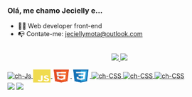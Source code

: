 ### Olá, me chamo Jecielly e...

- 👨‍💻 Web developer front-end
- 📭 Contate-me: jeciellymota@outlook.com

##
<div align="center">
  <a href="https://github.com/chtwikee">
  <img height="155em" src="https://camo.githubusercontent.com/76ca66ef0aebadf08cad14b8ee0f22fa754d59672c80051afc267c7dfff8f55f/68747470733a2f2f6769746875622d726561646d652d73746174732e76657263656c2e6170702f6170693f757365726e616d653d616e7572616768617a72612673686f775f69636f6e733d7472756526686964653d636f6e74726962732c7072732663616368655f7365636f6e64733d3836343030267468656d653d7261646963616c"/>
  <img height="155em" src="https://github-readme-stats.vercel.app/api/top-langs/?username=jeciellymota&layout=compact&langs_count=7&theme=midnight-purple"/>
</div>
  
<div style="display: inline_block"><br>
  <img align="center" alt="ch-Js" height="30" width="40" src="https://cdn.jsdelivr.net/gh/devicons/devicon/icons/git/git-plain.svg" />
  <img align="center" alt="ch-Js" height="30" width="40" src="https://raw.githubusercontent.com/devicons/devicon/master/icons/javascript/javascript-plain.svg">
  <img align="center" alt="ch-HTML" height="30" width="40" src="https://raw.githubusercontent.com/devicons/devicon/master/icons/html5/html5-original.svg">
  <img align="center" alt="ch-CSS" height="30" width="40" src="https://raw.githubusercontent.com/devicons/devicon/master/icons/css3/css3-original.svg">
  <img align="center" alt="ch-CSS" height="30" width="40" src="https://cdn.jsdelivr.net/gh/devicons/devicon/icons/nodejs/nodejs-plain.svg" />
  <img align="center" alt="ch-CSS" height="30" width="40" src="https://cdn.jsdelivr.net/gh/devicons/devicon/icons/react/react-original.svg" />
  <img align="center" alt="ch-CSS" height="30" width="40" src="https://cdn.jsdelivr.net/gh/devicons/devicon/icons/typescript/typescript-original.svg" />              
</div>
  
  <div> 
  <a href = "mailto:jeciellymota@outlook.com"><img src="https://img.shields.io/badge/Microsoft_Outlook-0078D4?style=for-the-badge&logo=microsoft-outlook&logoColor=white" target="_blank"></a>
  <a href="https://www.linkedin.com/in/jeciellymota/" target="_blank"><img src="https://img.shields.io/badge/-LinkedIn-%230077B5?style=for-the-badge&logo=linkedin&logoColor=white" target="_blank"></a> 
 
</div>

